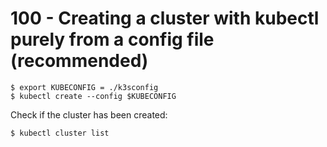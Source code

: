 # 100 - Creating a cluster with kubectl purely from a config file (recommended)

```
$ export KUBECONFIG = ./k3sconfig
$ kubectl create --config $KUBECONFIG
```

Check if the cluster has been created:

```
$ kubectl cluster list
```
